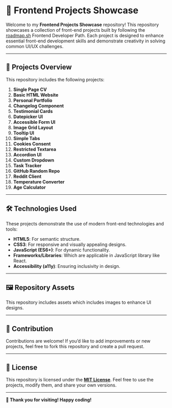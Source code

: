 # 🚀 Frontend Projects Showcase

Welcome to my **Frontend Projects Showcase** repository! This repository showcases a collection of front-end projects built by following the [roadmap.sh](https://roadmap.sh/frontend) Frontend Developer Path. Each project is designed to enhance essential front-end development skills and demonstrate creativity in solving common UI/UX challenges.  

---

## 🌟 Projects Overview

This repository includes the following projects:

1. **Single Page CV**
2. **Basic HTML Website**
3. **Personal Portfolio**
4. **Changelog Component**
5. **Testimonial Cards**
6. **Datepicker UI**
7. **Accessible Form UI**
8. **Image Grid Layout**
9. **Tooltip UI**
10. **Simple Tabs**
11. **Cookies Consent**
12. **Restricted Textarea**
13. **Accordion UI**
14. **Custom Dropdown**
15. **Task Tracker**
16. **GitHub Random Repo**
17. **Reddit Client**
18. **Temperature Converter**
19. **Age Calculator**

---

## 🛠️ Technologies Used

These projects demonstrate the use of modern front-end technologies and tools:

- **HTML5**: For semantic structure.
- **CSS3**: For responsive and visually appealing designs.
- **JavaScript (ES6+)**: For dynamic functionality.
- **Frameworks/Libraries**: Which are applicable in JavaScript library like React.
- **Accessibility (a11y)**: Ensuring inclusivity in design.

---

## 🖼️ Repository Assets

This repository includes assets which includes images to enhance UI designs.

---

## 🤝 Contribution

Contributions are welcome! If you’d like to add improvements or new projects, feel free to fork this repository and create a pull request.

---

## 📜 License

This repository is licensed under the **[MIT License](https://opensource.org/license/mit)**. Feel free to use the projects, modify them, and share your own versions.

---

**🌟 Thank you for visiting! Happy coding!**
